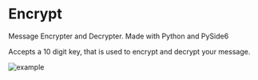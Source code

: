 # Encrypt
Message Encrypter and Decrypter. Made with Python and PySide6

Accepts a 10 digit key, that is used to encrypt and decrypt your message.

![example](https://user-images.githubusercontent.com/78328941/226128917-1e0e98cf-bc71-4c14-93c4-023f888f62c6.gif)

